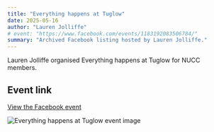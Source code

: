 ```yaml
---
title: "Everything happens at Tuglow"
date: 2025-05-16
author: "Lauren Jolliffe"
# event: "https://www.facebook.com/events/1183192083506784/"
summary: "Archived Facebook listing hosted by Lauren Jolliffe."
---
```

Lauren Jolliffe organised Everything happens at Tuglow for NUCC members.

## Event link

[View the Facebook event](https://www.facebook.com/events/1183192083506784/)

![Everything happens at Tuglow event image](/trip/event-images/20250516_everything_happens_at_tuglow.jpg)
